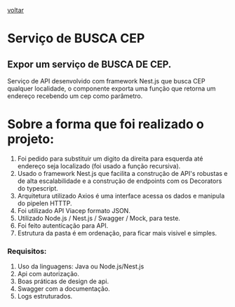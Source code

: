 [voltar](../README.md)
# Serviço de BUSCA CEP

## Expor um serviço de BUSCA DE CEP.

Serviço de API desenvolvido com framework Nest.js que busca CEP qualquer localidade, o componente exporta uma função que retorna um endereço recebendo um cep como parâmetro.


# Sobre a forma que foi realizado o projeto: 
1. Foi pedido para substituir um digito da direita para esquerda até endereço seja localizado (foi usado a função recursiva).
2. Usado o framework Nest.js que facilita a construção de API's robustas e de alta escalabilidade e a construção de endpoints com os Decorators do typescript.
3. Arquitetura utilizado Axios é uma interface acessa os dados e manipula do pipelen HTTTP.
4. Foi utilizado API Viacep formato JSON.
5. Utilizado Node.js / Nest.js / Swagger / Mock, para teste.
6. Foi feito autenticação para API.
7. Estrutura da pasta é em ordenação, para ficar mais visivel e simples.


### Requisitos: 

1. Uso da linguagens: Java ou Node.js/Nest.js 
2. Api com autorização.
3. Boas práticas de design de api.
4. Swagger com a documentação.
5. Logs estruturados.


